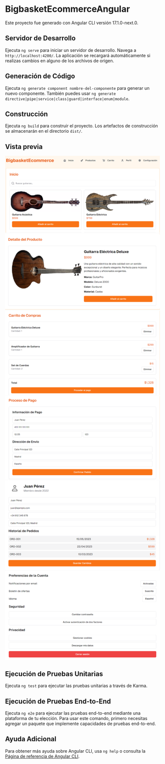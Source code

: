 # BigbasketEcommerceAngular

Este proyecto fue generado con Angular CLI versión 17.1.0-next.0.

## Servidor de Desarrollo

Ejecuta `ng serve` para iniciar un servidor de desarrollo. Navega a `http://localhost:4200/`. La aplicación se recargará automáticamente si realizas cambios en alguno de los archivos de origen.

## Generación de Código

Ejecuta `ng generate component nombre-del-componente` para generar un nuevo componente. También puedes usar `ng generate directive|pipe|service|class|guard|interface|enum|module`.

## Construcción

Ejecuta `ng build` para construir el proyecto. Los artefactos de construcción se almacenarán en el directorio `dist/`.

## Vista previa
![Vista previa](https://raw.githubusercontent.com/miltonAlan/angular17-bigbasket-ecommerce/master/capture1.png "Vista previa 1")
![Vista previa](https://raw.githubusercontent.com/miltonAlan/angular17-bigbasket-ecommerce/master/capture2.png "Vista previa 2")
![Vista previa](https://raw.githubusercontent.com/miltonAlan/angular17-bigbasket-ecommerce/master/capture3.png "Vista previa 3")
![Vista previa](https://raw.githubusercontent.com/miltonAlan/angular17-bigbasket-ecommerce/master/capture4.png "Vista previa 4")
![Vista previa](https://raw.githubusercontent.com/miltonAlan/angular17-bigbasket-ecommerce/master/capture5.png "Vista previa 5")
![Vista previa](https://raw.githubusercontent.com/miltonAlan/angular17-bigbasket-ecommerce/master/capture6.png "Vista previa 6")

## Ejecución de Pruebas Unitarias

Ejecuta `ng test` para ejecutar las pruebas unitarias a través de Karma.

## Ejecución de Pruebas End-to-End

Ejecuta `ng e2e` para ejecutar las pruebas end-to-end mediante una plataforma de tu elección. Para usar este comando, primero necesitas agregar un paquete que implemente capacidades de pruebas end-to-end.

## Ayuda Adicional

Para obtener más ayuda sobre Angular CLI, usa `ng help` o consulta la [Página de referencia de Angular CLI](https://angular.io/cli).
